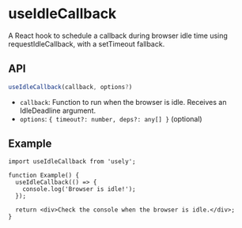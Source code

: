 # useIdleCallback

A React hook to schedule a callback during browser idle time using requestIdleCallback, with a setTimeout fallback.

## API

```ts
useIdleCallback(callback, options?)
```
- `callback`: Function to run when the browser is idle. Receives an IdleDeadline argument.
- `options`: `{ timeout?: number, deps?: any[] }` (optional)

## Example

```tsx
import useIdleCallback from 'usely';

function Example() {
  useIdleCallback(() => {
    console.log('Browser is idle!');
  });

  return <div>Check the console when the browser is idle.</div>;
} 
